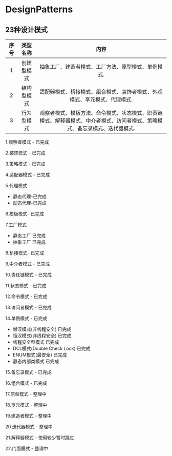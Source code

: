 # DesignPatterns 
## 23种设计模式

|序号|类型名称|内容|
|:---:|:-----:|:----:| 
|1|创建型模式|抽象工厂、建造者模式、工厂方法、原型模式、单例模式.|
|2|结构型模式|适配器模式、桥接模式、组合模式、装饰者模式、外观模式、享元模式、代理模式.|
|3|行为型模式|观察者模式、模板方法、命令模式、状态模式、职责链模式、解释器模式、中介者模式、访问者模式、策略模式、备忘录模式、迭代器模式.| 

1.观察者模式 - 已完成 

2.装饰模式 - 已完成

3.策略模式 - 已完成

4.适配器模式 - 已完成

5.代理模式 

 *  静态代理-已完成
 *  动态代理-已完成

6.模板模式- 已完成

7.工厂模式  

 *  静态工厂 已完成
 *  抽象工厂 已完成

8.桥接模式- 已完成

9.中介者模式 - 已完成

10.责任链模式 - 已完成

11.状态模式 - 已完成

12.命令模式 - 已完成

13.访问者模式 - 已完成

14.单例模式 - 已完成

   * 懒汉模式(非线程安全) 已完成
   * 饿汉模式(非线程安全) 已完成
   * 线程安全型模式 已完成
   * DCL模式(Double Check Lock) 已完成
   * ENUM模式(最安全) 已完成
   * 静态内部类模式  已完成

15.备忘录模式 - 已完成

16.组合模式 - 已完成

17.原型模式 - 整理中

18.享元模式 - 整理中

19.建造者模式 - 整理中

20.迭代器模式 - 整理中

21.解释器模式 - 使用较少暂时跳过

22.门面模式 - 整理中




